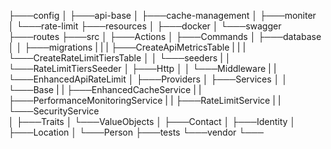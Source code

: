 ├───config
│   ├───api-base
│   ├───cache-management
│   ├───moniter
│   └───rate-limit
├───resources
│   ├───docker
│   └───swagger
├───routes
├───src
│   ├───Actions
│   ├───Commands
│   ├───database
│   │   ├───migrations
|   |   |   ├───CreateApiMetricsTable 
|   |   |   └───CreateRateLimitTiersTable 
│   │   └───seeders
|   │       └───RateLimitTiersSeeder 
│   ├───Http
│   │   └───Middleware
|   |       └───EnhancedApiRateLimit
│   ├───Providers
│   ├───Services
│   │   └───Base
|   |       ├───EnhancedCacheService
|   |       ├───PerformanceMonitoringService
|   |       ├───RateLimitService
|   |       └───SecurityService    
│   ├───Traits
│   └───ValueObjects
│       ├───Contact
│       ├───Identity
│       ├───Location
│       └───Person
├───tests
└───vendor
   └───
